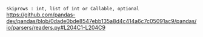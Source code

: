 
`skiprows : int, list of int or Callable, optional` https://github.com/pandas-dev/pandas/blob/0dade0bde8547ebb135a8d4c414a6c7c05091ac9/pandas/io/parsers/readers.py#L204C1-L204C9
